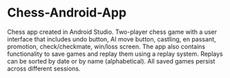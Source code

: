 # Chess-Android-App
Chess app created in Android Studio. Two-player chess game with a user interface that includes undo button, AI move button, castling, en passant, promotion, check/checkmate, win/loss screen. The app also contains functionality to save games and replay them using a replay system. Replays can be sorted by date or by name (alphabetical). All saved games persist across different sessions.
